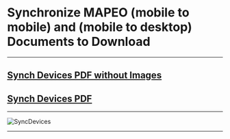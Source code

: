 # Synchronize MAPEO (mobile to mobile) and (mobile to desktop) Documents to Download

---

## [Synch Devices PDF without Images](docsPDF/Sync.pdf)

## [Synch Devices PDF](docsPDF/synchronizeIMG.pdf)

---

![SyncDevices](images/sync.png)

---